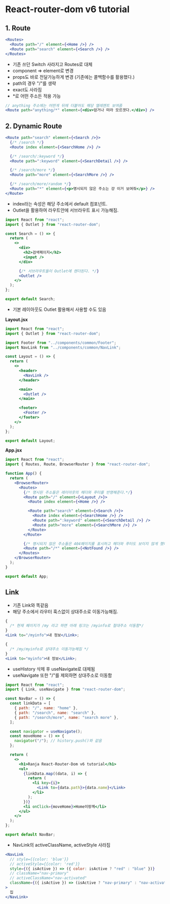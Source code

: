 # React-router-dom v6 tutorial

## 1. Route

```jsx
<Routes>
  <Route path="/" element={<Home />} />
  <Route path="search" element={<Search />} />
</Routes>
```

- 기존 쓰던 Switch 사라지고 Routes로 대체
- component => element로 변경
- props도 바로 전달가능하게 변경 (기존에는 콜백함수를 활용했다.)
- path의 경우 "/"를 생략
- exact도 사라짐
- \*로 어떤 주소든 적용 가능

```jsx
// anything 주소에는 어떤게 뒤에 더붙어도 해당 엘레멘트 보여줌
<Route path="anything/*" element={<div>암거나 떠라 모르겟다.</div>} />
```

## 2. Dynamic Route

```jsx
<Route path="search" element={<Search />}>
  {/* /search */}
  <Route index element={<SearchHome />} />

  {/* /search/:keyword */}
  <Route path=":keyword" element={<SearchDetail />} />

  {/* /search/more */}
  <Route path="more" element={<SearchMore />} />

  {/* /search/more/random */}
  <Route path="*" element={<p>명시되지 않은 주소는 걍 이거 보여줘</p>} />
</Route>
```

- index라는 속성은 해당 주소에서 default 컴포넌트.
- Outlet을 활용하여 라우트안에 서브라우트 표시 가능해짐.

```jsx
import React from "react";
import { Outlet } from "react-router-dom";

const Search = () => {
  return (
    <>
      <div>
        <h2>검색페이지</h2>
        <input />
      </div>

      {/* 서브라우트들이 Outlet에 렌더된다. */}
      <Outlet />
    </>
  );
};

export default Search;
```

- 기본 레이아웃도 Outlet 활용해서 사용할 수도 있음

<strong>Layout.jsx</strong>

```jsx
import React from "react";
import { Outlet } from "react-router-dom";

import Footer from "../components/common/Footer";
import NavLink from "../components/common/NavLink";

const Layout = () => {
  return (
    <>
      <header>
        <NavLink />
      </header>

      <main>
        <Outlet />
      </main>

      <footer>
        <Footer />
      </footer>
    </>
  );
};

export default Layout;
```

<strong>App.jsx</strong>

```jsx
import React from "react";
import { Routes, Route, BrowserRouter } from "react-router-dom";

function App() {
  return (
    <BrowserRouter>
      <Routes>
        {/* 명시된 주소들은 레이아웃의 헤더와 푸터를 반영해준다.*/}
        <Route path="/" element={<Layout />}>
          <Route index element={<Home />} />

          <Route path="search" element={<Search />}>
            <Route index element={<SearchHome />} />
            <Route path=":keyword" element={<SearchDetail />} />
            <Route path="more" element={<SearchMore />} />
          </Route>
        </Route>

        {/* 명시되지 않은 주소들은 404페이지를 표시하고 헤더와 푸터도 보이지 않게 했다. */}
        <Route path="/*" element={<NotFound />} />
      </Routes>
    </BrowserRouter>
  );
}

export default App;
```

## Link

- 기존 Link와 똑같음
- 해당 주소에서 라우터 훅스없이 상대주소로 이동가능해짐.

```jsx
{
  /* 현재 페이지가 /my 라고 하면 아래 링크는 /myinfo로 절대주소 이동함*/
}
<Link to="/myinfo">내 정보</Link>;

{
  /* /my/myinfo로 상대주소 이동가능해짐 */
}
<Link to="myinfo">내 정보</Link>;
```

- useHistory 삭제 후 useNavigate로 대체됨
- useNavigate 또한 "/"를 제외하면 상대주소로 이동함

```jsx
import React from "react";
import { Link, useNavigate } from "react-router-dom";

const NavBar = () => {
  const linkData = [
    { path: "/", name: "home" },
    { path: "/search", name: "search" },
    { path: "/search/more", name: "search more" },
  ];

  const navigator = useNavigate();
  const moveHome = () => {
    navigator("/"); // history.push()와 같음
  };

  return (
    <>
      <h1>Ranja React-Router-Dom v6 tutorial</h1>
      <ul>
        {linkData.map((data, i) => {
          return (
            <li key={i}>
              <Link to={data.path}>{data.name}</Link>
            </li>
          );
        })}
        <li onClick={moveHome}>Home이랑께</li>
      </ul>
    </>
  );
};

export default NavBar;
```

- NavLink의 activeClassName, activeStyle 사라짐

```jsx
<NavLink
  // style={{color: 'blue'}}
  // activeStyle={{color: 'red'}}
  style={({ isActive }) => ({ color: isActive ? "red" : "blue" })}
  // className="nav-primary"
  // activeClassName="nav-activated"
  className={({ isActive }) => (isActive ? "nav-primary" : "nav-activated")}
>
  집
</NavLink>
```
